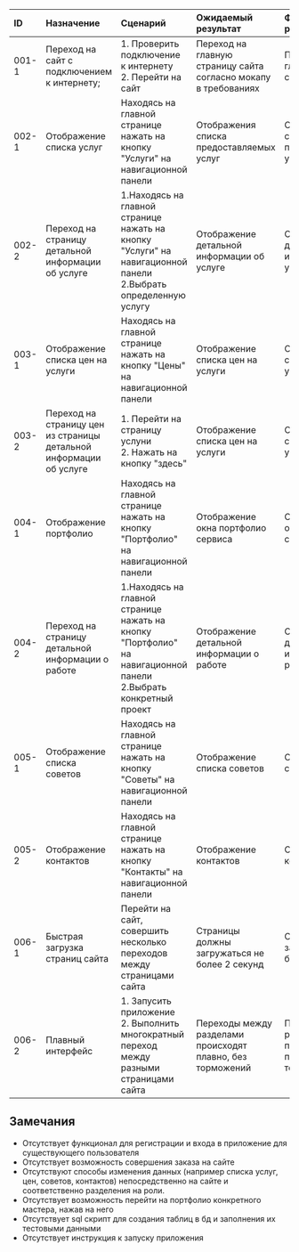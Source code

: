 |ID|Назначение|Сценарий|Ожидаемый результат|Фактический результат| Оценка|
|:---|:---|:---|:---|:---|:---|
|001-1| Переход на сайт с подключением к интернету;|1. Проверить подключение к интернету <br /> 2. Перейти на сайт <br /> |Переход на главную страницу сайта согласно мокапу в требованиях|Попадаем на главную страницу|Тест пройден|
|002-1| Отображение списка услуг|Находясь на главной странице нажать на кнопку "Услуги" на навигационной панели|Отображения списка предоставляемых услуг|Отображается список предоставляемых услуг|Тест пройден|
|002-2| Переход на страницу детальной информации об услуге|1.Находясь на главной странице нажать на кнопку "Услуги" на навигационной панели <br /> 2.Выбрать определенную услугу|Отображение детальной информации об услуге|Отображается детальная информация об услуге|Тест пройден|
|003-1| Отображение списка цен на услуги|Находясь на главной странице нажать на кнопку "Цены" на навигационной панели|Отображение списка цен на услуги|Отображается список цен на услуги|Тест пройден|
|003-2| Переход на страницу цен из страницы детальной информации об услуге|1. Перейти на страницу услуни <br /> 2. Нажать на кнопку "здесь"|Отображение списка цен на услуги|Отображается список цен на услуги|Тест пройден|
|004-1| Отображение портфолио|Находясь на главной странице нажать на кнопку "Портфолио" на навигационной панели|Отображение окна портфолио сервиса|Отображается окно портфолио сервиса|Тест пройден|
|004-2| Переход на страницу детальной информации о работе|1.Находясь на главной странице нажать на кнопку "Портфолио" на навигационной панели <br /> 2.Выбрать конкретный проект|Отображение детальной информации о работе|Отображается детальная информация о работе|Тест пройден|
|005-1| Отображение списка советов|Находясь на главной странице нажать на кнопку "Советы" на навигационной панели|Отображение списка советов|Отображается список советов|Тест пройден|
|005-2| Отображение контактов|Находясь на главной странице нажать на кнопку "Контакты" на навигационной панели|Отображение контактов|Отображаются контакты|Тест пройден|
|006-1| Быстрая загрузка страниц сайта|Перейти на сайт, совершить несколько переходов между страницами сайта|Страницы должны загружаться не более 2 секунд|Страницы загружаются не более секунды|Тест пройден|
|006-2| Плавный интерфейс|1. Запусить приложение <br /> 2. Выполнить многократный переход между разными страницами сайта|Переходы между разделами происходят плавно, без торможений|Переходы между разделами происходят плавно, без торможений|Тест пройден|


## Замечания
* Отсутствует функционал для регистрации и входа в приложение для существующего пользователя
* Отсутствует возможность совершения заказа на сайте
* Отсутствуют способы изменения данных (например списка услуг, цен, советов, контактов) непосредственно на сайте и соответственно разделения на роли.
* Отсутствует возможность перейти на портфолио конкретного мастера, нажав на него
* Отсутствует sql скрипт для создания таблиц в бд и заполнения их тестовыми данными
* Отсутствует инструкция к запуску приложения

